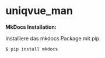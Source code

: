 # uniqvue_man

**MkDocs Installation:**

Installiere das mkdocs Package mit pip

`$ pip install mkdocs`


